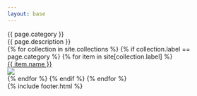 ```yaml
---
layout: base
---
```

<div class="max-w-screen md:px-20 px-5 text-white font-[Instrument_Serif] my-20">
    <div class="w-2/3">
        <div class="text-[96px] font-[Instrument_Serif] my-10">
            {{ page.category }}
        </div>
        <div class="text-[36px] font-[Instrument_Serif] my-10">
            {{ page.description }}
        </div>
    </div>
    <div class="grid grid-cols-2 gap-5">
    {% for collection in site.collections %}
        {% if collection.label == page.category %}
            {% for item in site[collection.label] %}
            <div class="col-span-1 rounded-3xl bg-[#600000] overflow-hidden relative hover:cursor-pointer">
                <a href="{{site.baseurl}}{{ item.url }}">
                    <div class="bg-black transition-opacity ease-in-out duration-300 opacity-0 hover:opacity-85 absolute w-full h-full">
                        <div class="text-[40px] w-full h-full flex justify-center items-center">
                            {{ item.name }} 
                        </div>
                    </div>
                    <img class="w-full h-full object-fit" src="{{site.baseurl}}{{ item.image }}" />
                </a>
            </div>
            {% endfor %}
        {% endif %}
    {% endfor %}  
</div>
{% include footer.html %}
